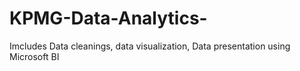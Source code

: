 # KPMG-Data-Analytics-
Imcludes Data cleanings, data visualization, Data presentation using Microsoft BI

